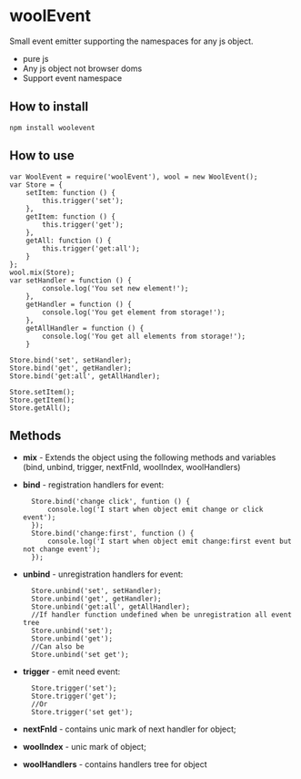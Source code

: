 # woolEvent
Small event emitter supporting the namespaces for any js object.
- pure js
- Any js object not browser doms
- Support event namespace

## How to install ##

    npm install woolevent
    
## How to use ##

    var WoolEvent = require('woolEvent'), wool = new WoolEvent();
    var Store = {
        setItem: function () {
            this.trigger('set');
        },
        getItem: function () {
            this.trigger('get');
        },
        getAll: function () {
            this.trigger('get:all');
        }
    };
    wool.mix(Store);
    var setHandler = function () {
            console.log('You set new element!');
        },
        getHandler = function () {
            console.log('You get element from storage!');
        },
        getAllHandler = function () {
            console.log('You get all elements from storage!');
        }

    Store.bind('set', setHandler);
    Store.bind('get', getHandler);
    Store.bind('get:all', getAllHandler);
    
    Store.setItem();
    Store.getItem();
    Store.getAll();
    
## Methods ##
- **mix** - Extends the object using the following methods and variables (bind, unbind, trigger, nextFnId, woolIndex, woolHandlers)
- **bind** - registration handlers for event:

        Store.bind('change click', funtion () {
            console.log('I start when object emit change or click event');
        });
        Store.bind('change:first', function () {
            console.log('I start when object emit change:first event but not change event');
        });

- **unbind** - unregistration handlers for event:

        Store.unbind('set', setHandler);
        Store.unbind('get', getHandler);
        Store.unbind('get:all', getAllHandler);
        //If handler function undefined when be unregistration all event tree
        Store.unbind('set');
        Store.unbind('get');
        //Сan also be
        Store.unbind('set get');
        
- **trigger** - emit need event:

        Store.trigger('set');
        Store.trigger('get');
        //Or
        Store.trigger('set get');
        
- **nextFnId** - contains unic mark of next handler for object;
- **woolIndex** - unic mark of object;
- **woolHandlers** - contains handlers tree for object

